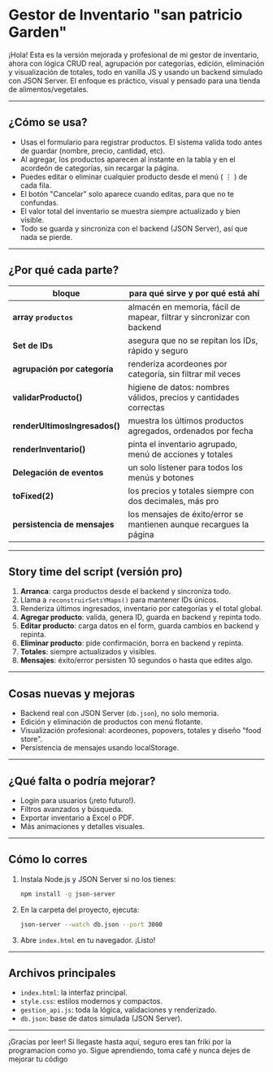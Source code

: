 # Gestor de Inventario "san patricio Garden"

¡Hola! Esta es la versión mejorada y profesional de mi gestor de inventario, ahora con lógica CRUD real, agrupación por categorías, edición, eliminación y visualización de totales, todo en vanilla JS y usando un backend simulado con JSON Server. El enfoque es práctico, visual y pensado para una tienda de alimentos/vegetales.

---

## ¿Cómo se usa?

- Usas el formulario para registrar productos. El sistema valida todo antes de guardar (nombre, precio, cantidad, etc).
- Al agregar, los productos aparecen al instante en la tabla y en el acordeón de categorías, sin recargar la página.
- Puedes editar o eliminar cualquier producto desde el menú ( ⋮ ) de cada fila.
- El botón "Cancelar" solo aparece cuando editas, para que no te confundas.
- El valor total del inventario se muestra siempre actualizado y bien visible.
- Todo se guarda y sincroniza con el backend (JSON Server), así que nada se pierde.

---

## ¿Por qué cada parte?

| bloque                        | para qué sirve y por qué está ahí                                      |
| ----------------------------- | ---------------------------------------------------------------------- |
| **array `productos`**         | almacén en memoria, fácil de mapear, filtrar y sincronizar con backend |
| **Set de IDs**                | asegura que no se repitan los IDs, rápido y seguro                     |
| **agrupación por categoría**  | renderiza acordeones por categoría, sin filtrar mil veces              |
| **validarProducto()**         | higiene de datos: nombres válidos, precios y cantidades correctas      |
| **renderUltimosIngresados()** | muestra los últimos productos agregados, ordenados por fecha           |
| **renderInventario()**        | pinta el inventario agrupado, menú de acciones y totales               |
| **Delegación de eventos**     | un solo listener para todos los menús y botones                        |
| **toFixed(2)**                | los precios y totales siempre con dos decimales, más pro               |
| **persistencia de mensajes**  | los mensajes de éxito/error se mantienen aunque recargues la página    |

---

## Story time del script (versión pro)

1. **Arranca**: carga productos desde el backend y sincroniza todo.
2. Llama a `reconstruirSetsYMaps()` para mantener IDs únicos.
3. Renderiza últimos ingresados, inventario por categorías y el total global.
4. **Agregar producto**: valida, genera ID, guarda en backend y repinta todo.
5. **Editar producto**: carga datos en el form, guarda cambios en backend y repinta.
6. **Eliminar producto**: pide confirmación, borra en backend y repinta.
7. **Totales**: siempre actualizados y visibles.
8. **Mensajes**: éxito/error persisten 10 segundos o hasta que edites algo.

---

## Cosas nuevas y mejoras

- Backend real con JSON Server (`db.json`), no solo memoria.
- Edición y eliminación de productos con menú flotante.
- Visualización profesional: acordeones, popovers, totales y diseño "food store".
- Persistencia de mensajes usando localStorage.

---

## ¿Qué falta o podría mejorar?

- Login para usuarios (¡reto futuro!).
- Filtros avanzados y búsqueda.
- Exportar inventario a Excel o PDF.
- Más animaciones y detalles visuales.

---

## Cómo lo corres

1. Instala Node.js y JSON Server si no los tienes:
   ```sh
   npm install -g json-server
   ```
2. En la carpeta del proyecto, ejecuta:
   ```sh
   json-server --watch db.json --port 3000
   ```
3. Abre `index.html` en tu navegador. ¡Listo!

---

## Archivos principales

- `index.html`: la interfaz principal.
- `style.css`: estilos modernos y compactos.
- `gestion_api.js`: toda la lógica, validaciones y renderizado.
- `db.json`: base de datos simulada (JSON Server).

---

¡Gracias por leer! Si llegaste hasta aquí, seguro eres tan friki por la programacion como yo. Sigue aprendiendo, toma café y nunca dejes de mejorar tu código
